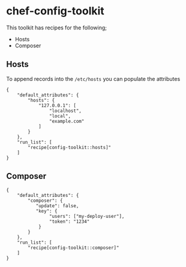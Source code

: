 # chef-config-toolkit
This toolkit has recipes for the following;

- Hosts
- Composer

## Hosts
To append records into the `/etc/hosts` you can populate the attributes

```
{
    "default_attributes": {
        "hosts": {
            "127.0.0.1": [
                "localhost",
                "local",
                "example.com"
            ]
        }
    },
    "run_list": [
        "recipe[config-toolkit::hosts]"
    ]
}
```

## Composer

```
{
    "default_attributes": {
        "composer": {
           "update": false,
           "key": {
                "users": ["my-deploy-user"],
                "token": "1234"
            }
        }
    },
    "run_list": [
        "recipe[config-toolkit::composer]"
    ]
}
```

